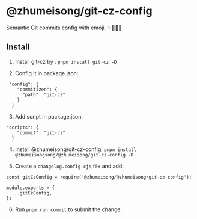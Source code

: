 # @zhumeisong/git-cz-config

Semantic Git commits config with emoji. ✨🐛💄💚

## Install

1. Install git-cz by : `pnpm install git-cz -D`

2. Config it in package.json:

```
 "config": {
    "commitizen": {
      "path": "git-cz"
    }
  }
```

3. Add script in package.json:

```
"scripts": {
    "commit": "git-cz"
  }
```

4. Install @zhumeisong/git-cz-config: `pnpm install @zhumeisongsong/@zhumeisong/git-cz-config -D`

5. Create a `changelog.config.cjs` file and add:

```
const gitCzConfig = require('@zhumeisong/@zhumeisong/git-cz-config');

module.exports = {
  ...gitCzConfig,
};

```

6. Run `pnpm run commit` to submit the change.
